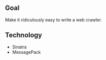Goal
----

Make it ridiculously easy to write a web crawler.


Technology
----------

- Sinatra
- MessagePack
